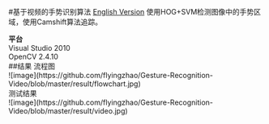 #基于视频的手势识别算法
[English Version](https://github.com/flyingzhao/Gesture-Recognition-Video/blob/master/English.md)
使用HOG+SVM检测图像中的手势区域，使用Camshift算法追踪。</br>
<p><strong>平台</strong></br>
Visual Studio 2010</br>
OpenCV 2.4.10</br>
##结果
流程图<br/>
![image](https://github.com/flyingzhao/Gesture-Recognition-Video/blob/master/result/flowchart.jpg)<br>
测试结果<br/>
![image](https://github.com/flyingzhao/Gesture-Recognition-Video/blob/master/result/video.jpg)<br>

